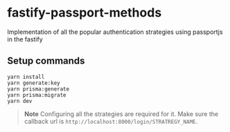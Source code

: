 # fastify-passport-methods

Implementation of all the popular authentication strategies using passportjs in the fastify

## Setup commands

```console
yarn install
yarn generate:key
yarn prisma:generate
yarn prisma:migrate
yarn dev
```

> **Note** Configuring all the strategies are required for it. Make sure the callback url is `http://localhost:8000/login/STRATREGY_NAME`.
